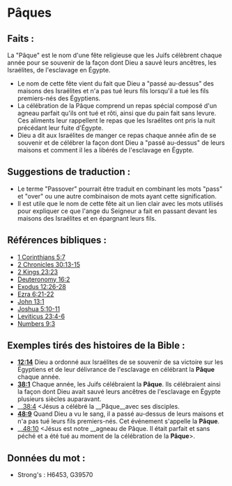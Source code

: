 # Pâques

## Faits :

La "Pâque" est le nom d'une fête religieuse que les Juifs célèbrent chaque année pour se souvenir de la façon dont Dieu a sauvé leurs ancêtres, les Israélites, de l'esclavage en Égypte.

* Le nom de cette fête vient du fait que Dieu a "passé au-dessus" des maisons des Israélites et n'a pas tué leurs fils lorsqu'il a tué les fils premiers-nés des Égyptiens.
* La célébration de la Pâque comprend un repas spécial composé d'un agneau parfait qu'ils ont tué et rôti, ainsi que du pain fait sans levure. Ces aliments leur rappellent le repas que les Israélites ont pris la nuit précédant leur fuite d'Égypte.
* Dieu a dit aux Israélites de manger ce repas chaque année afin de se souvenir et de célébrer la façon dont Dieu a "passé au-dessus" de leurs maisons et comment il les a libérés de l'esclavage en Égypte.

## Suggestions de traduction :

* Le terme "Passover" pourrait être traduit en combinant les mots "pass" et "over" ou une autre combinaison de mots ayant cette signification.
* Il est utile que le nom de cette fête ait un lien clair avec les mots utilisés pour expliquer ce que l'ange du Seigneur a fait en passant devant les maisons des Israélites et en épargnant leurs fils.

## Références bibliques :

* [1 Corinthians 5:7](rc://en/tn/help/1co/05/07)
* [2 Chronicles 30:13-15](rc://en/tn/help/2ch/30/13)
* [2 Kings 23:23](rc://en/tn/help/2ki/23/23)
* [Deuteronomy 16:2](rc://en/tn/help/deu/16/02)
* [Exodus 12:26-28](rc://en/tn/help/exo/12/26)
* [Ezra 6:21-22](rc://en/tn/help/ezr/06/21)
* [John 13:1](rc://en/tn/help/jhn/13/01)
* [Joshua 5:10-11](rc://en/tn/help/jos/05/10)
* [Leviticus 23:4-6](rc://en/tn/help/lev/23/04)
* [Numbers 9:3](rc://en/tn/help/num/09/03)

## Exemples tirés des histoires de la Bible :

* __[12:14](rc://en/tn/help/obs/12/14)__ Dieu a ordonné aux Israélites de se souvenir de sa victoire sur les Égyptiens et de leur délivrance de l'esclavage en célébrant la __Pâque__ chaque année.
* __[38:1](rc://en/tn/help/obs/38/01)__ Chaque année, les Juifs célébraient la __Pâque__. Ils célébraient ainsi la façon dont Dieu avait sauvé leurs ancêtres de l'esclavage en Égypte plusieurs siècles auparavant.
* __[38:4](rc://en/tn/help/obs/38/04) <Jésus a célébré la __Pâque__avec ses disciples.
* __[48:9](rc://en/tn/help/obs/48/09)__ Quand Dieu a vu le sang, il a passé au-dessus de leurs maisons et n'a pas tué leurs fils premiers-nés. Cet événement s'appelle la __Pâque__.
* __[48:10](rc://en/tn/help/obs/48/10) <Jésus est notre __agneau de Pâque. Il était parfait et sans péché et a été tué au moment de la célébration de la __Pâque__>.

## Données du mot :

* Strong's : H6453, G39570
